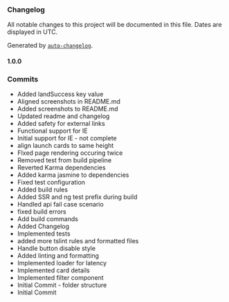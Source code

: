 ### Changelog

All notable changes to this project will be documented in this file. Dates are displayed in UTC.

Generated by [`auto-changelog`](https://github.com/CookPete/auto-changelog).

#### 1.0.0

### Commits

- Added landSuccess key value
- Aligned screenshots in README.md
- Added screenshots to README.md
- Updated readme and changelog
- Added safety for external links
- Functional support for IE
- Initial support for IE - not complete
- align launch cards to same height
- FIxed page rendering occuring twice
- Removed test from build pipeline
- Reverted Karma dependencies
- Added karma jasmine to dependencies
- Fixed test configuration
- Added build rules
- Added SSR and ng test prefix during build
- Handled api fail case scenario
- fixed build errors
- Add build commands
- Added Changelog
- Implemented tests
- added more tslint rules and formatted files
- Handle button disable style
- Added linting and formatting
- Implemented loader for latency
- Implemented card details
- Implemented filter component
- Initial Commit - folder structure
- Initial Commit
